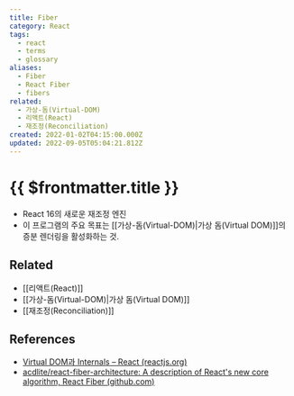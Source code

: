```yaml
---
title: Fiber
category: React
tags:
  - react
  - terms
  - glossary
aliases:
  - Fiber
  - React Fiber
  - fibers
related:
  - 가상-돔(Virtual-DOM)
  - 리액트(React)
  - 재조정(Reconciliation)
created: 2022-01-02T04:15:00.000Z
updated: 2022-09-05T05:04:21.812Z
---
```


# {{ $frontmatter.title }}

- React 16의 새로운 재조정 엔진
- 이 프로그램의 주요 목표는 [[가상-돔(Virtual-DOM)|가상 돔(Virtual DOM)]]의 증분 렌더링을 활성화하는 것.

## Related

- [[리액트(React)]]
- [[가상-돔(Virtual-DOM)|가상 돔(Virtual DOM)]]
- [[재조정(Reconciliation)]]

## References

- [Virtual DOM과 Internals – React (reactjs.org)](https://ko.reactjs.org/docs/faq-internals.html#what-is-react-fiber)
- [acdlite/react-fiber-architecture: A description of React's new core algorithm, React Fiber (github.com)](https://github.com/acdlite/react-fiber-architecture)
